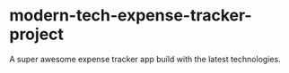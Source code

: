 # modern-tech-expense-tracker-project
A super awesome expense tracker app build with the latest technologies.

